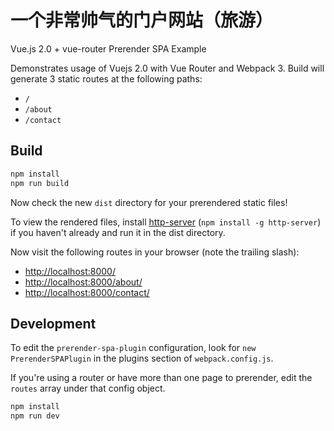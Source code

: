 # 一个非常帅气的门户网站（旅游）

Vue.js 2.0 + vue-router Prerender SPA Example

Demonstrates usage of Vuejs 2.0 with Vue Router and Webpack 3. Build will generate 3 static routes at the following paths:

- `/`
- `/about`
- `/contact`

## Build

```bash
npm install
npm run build
```

Now check the new `dist` directory for your prerendered static files!

To view the rendered files, install [http-server](https://www.npmjs.com/package/http-server) (`npm install -g http-server`) if you haven't already and run it in the dist directory.

Now visit the following routes in your browser (note the trailing slash):

- [http://localhost:8000/](http://localhost:8000/)
- [http://localhost:8000/about/](http://localhost:8000/about/)
- [http://localhost:8000/contact/](http://localhost:8000/contact/)

## Development

To edit the `prerender-spa-plugin` configuration, look for `new PrerenderSPAPlugin` in the plugins section of `webpack.config.js`.

If you're using a router or have more than one page to prerender, edit the `routes` array under that config object.

```bash
npm install
npm run dev
```
